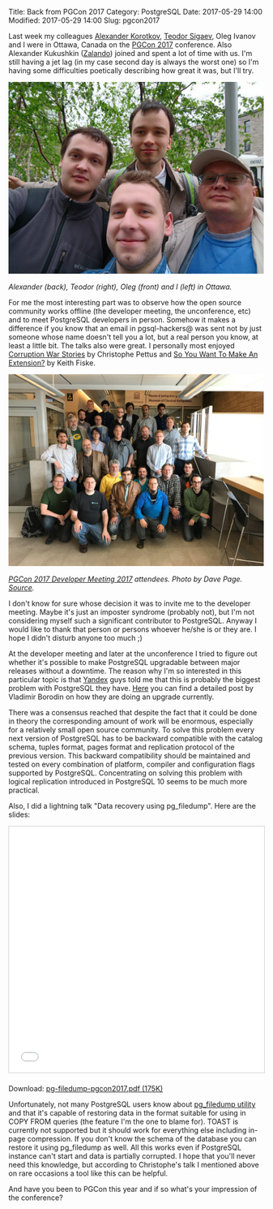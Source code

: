 Title: Back from PGCon 2017
Category: PostgreSQL
Date: 2017-05-29 14:00
Modified: 2017-05-29 14:00
Slug: pgcon2017

Last week my colleagues [Alexander Korotkov][ak], [Teodor Sigaev][ts], Oleg
Ivanov and I were in Ottawa, Canada on the [PGCon 2017][pgcon] conference.  Also
Alexander Kukushkin ([Zalando][zl]) joined and spent a lot of time with us.  I'm
still having a jet lag (in my case second day is always the worst one) so I'm
having some difficulties poetically describing how great it was, but I'll try.

![Canada 2017](/static/2017/canada2017.jpg)

_Alexander (back), Teodor (right), Oleg (front) and I (left) in Ottawa._

For me the most interesting part was to observe how the open source community
works offline (the developer meeting, the unconference, etc) and to meet
PostgreSQL developers in person. Somehow it makes a difference if you know that
an email in pgsql-hackers@ was sent not by just someone whose name doesn't tell
you a lot, but a real person you know, at least a little bit. The talks also
were great.  I personally most enjoyed [Corruption War Stories][cws] by
Christophe Pettus and [So You Want To Make An Extension?][ext] by Keith Fiske.

![PostgreSQL Dev Meeting 2017](/static/2017/devmeeting2017.jpg)

_[PGCon 2017 Developer Meeting 2017][dm] attendees. Photo by Dave Page.
[Source][src]._

I don't know for sure whose decision it was to invite me to the developer
meeting.  Maybe it's just an imposter syndrome (probably not), but I'm not
considering myself such a significant contributor to PostgreSQL. Anyway I would
like to thank that person or persons whoever he/she is or they are. I hope I didn't
disturb anyone too much ;)

At the developer meeting and later at the unconference I tried to figure out
whether it's possible to make PostgreSQL upgradable between major releases
without a downtime. The reason why I'm so interested in this particular topic is
that [Yandex][ya] guys told me that this is probably the biggest problem with
PostgreSQL they have. [Here][upg] you can find a detailed post by Vladimir
Borodin on how they are doing an upgrade currently.

There was a consensus reached that despite the fact that it could be done in
theory the corresponding amount of work will be enormous, especially for a
relatively small open source community. To solve this problem every next version
of PostgreSQL has to be backward compatible with the catalog schema, tuples
format, pages format and replication protocol of the previous version. This
backward compatibility should be maintained and tested on every combination of
platform, compiler and configuration flags supported by PostgreSQL.
Concentrating on solving this problem with logical replication introduced in
PostgreSQL 10 seems to be much more practical.

Also, I did a lightning talk "Data recovery using pg\_filedump". Here are the
slides:

<iframe src="//www.slideshare.net/slideshow/embed_code/key/mJ9av8zXwUlWwD" width="595" height="485" frameborder="0" marginwidth="0" marginheight="0" scrolling="no" style="border:1px solid #CCC; border-width:1px; margin-bottom:5px; max-width: 100%;" allowfullscreen> </iframe>

Download: [pg-filedump-pgcon2017.pdf (175K)][dwnl]

Unfortunately, not many PostgreSQL users know about [pg\_filedump utility][fd]
and that it's capable of restoring data in the format suitable for using in COPY
FROM queries (the feature I'm the one to blame for). TOAST is currently not
supported but it should work for everything else including in-page compression.
If you don't know the schema of the database you can restore it using
pg\_filedump as well. All this works even if PostgreSQL instance can't start and
data is partially corrupted. I hope that you'll never need this knowledge, but
according to Christophe's talk I mentioned above on rare occasions a tool like
this can be helpful.

And have you been to PGCon this year and if so what's your impression of the
conference?

[ak]: http://akorotkov.github.io/
[ts]: http://sigaev.ru/
[zl]: http://www.zalando.com/
[dm]: https://wiki.postgresql.org/wiki/PgCon_2017_Developer_Meeting
[src]: https://www.facebook.com/groups/postgresql/permalink/601049913425093/
[cws]: http://www.pgcon.org/2017/schedule/events/1048.en.html
[ext]: http://www.pgcon.org/2017/schedule/events/1037.en.html
[pgcon]: http://www.pgcon.org/2017/
[ya]: https://yandex.com/company/
[upg]: https://simply.name/upgrading-postgres-to-9.4.html
[fd]: https://git.postgresql.org/gitweb/?p=pg_filedump.git;a=summary
[dwnl]: /static/2017/pg-filedump-pgcon2017.pdf
